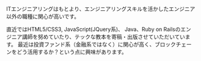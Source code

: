 ITエンジニアリングはもとより、エンジニアリングスキルを活かしたエンジニア以外の職種に関心が高いです。

直近ではHTML5/CSS3, JavaScript(JQuery系)、 Java、Ruby on Railsのエンジニア講師を努めていたり、テックな教本を寄稿・出版させていただいています。
最近は投資ファンド系（金融系ではなく）に関心が高く、ブロックチェーンをどう活用するか？という点に興味があります。
